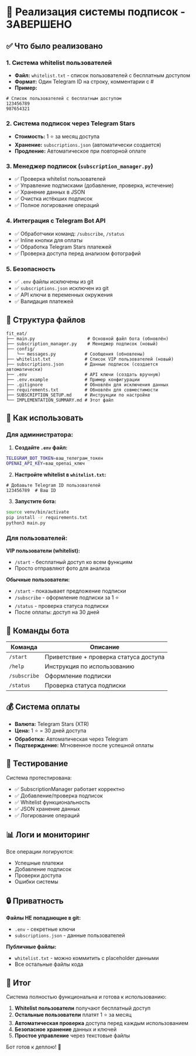 # 🎉 Реализация системы подписок - ЗАВЕРШЕНО

## ✅ Что было реализовано

### 1. Система whitelist пользователей
- **Файл:** `whitelist.txt` - список пользователей с бесплатным доступом
- **Формат:** Один Telegram ID на строку, комментарии с #
- **Пример:** 
```
# Список пользователей с бесплатным доступом
123456789
987654321
```

### 2. Система подписок через Telegram Stars
- **Стоимость:** 1 ⭐ за месяц доступа
- **Хранение:** `subscriptions.json` (автоматически создается)
- **Продление:** Автоматическое при повторной оплате

### 3. Менеджер подписок (`subscription_manager.py`)
- ✅ Проверка whitelist пользователей
- ✅ Управление подписками (добавление, проверка, истечение)  
- ✅ Хранение данных в JSON
- ✅ Очистка истёкших подписок
- ✅ Полное логирование операций

### 4. Интеграция с Telegram Bot API
- ✅ Обработчики команд: `/subscribe`, `/status`
- ✅ Inline кнопки для оплаты
- ✅ Обработка Telegram Stars платежей
- ✅ Проверка доступа перед анализом фотографий

### 5. Безопасность
- ✅ `.env` файлы исключены из git
- ✅ `subscriptions.json` исключен из git  
- ✅ API ключи в переменных окружения
- ✅ Валидация платежей

## 📁 Структура файлов

```
fit_eat/
├── main.py                    # Основной файл бота (обновлён)
├── subscription_manager.py    # Менеджер подписок (новый)
├── config/
│   └── messages.py           # Сообщения (обновлены)
├── whitelist.txt             # Список VIP пользователей (новый)
├── subscriptions.json        # Данные подписок (создается автоматически)
├── .env                      # API ключи (создать вручную)
├── .env.example              # Пример конфигурации
├── .gitignore                # Обновлён для исключения данных
├── requirements.txt          # Обновлён для совместимости
├── SUBSCRIPTION_SETUP.md     # Инструкции по настройке
└── IMPLEMENTATION_SUMMARY.md # Этот файл
```

## 🚀 Как использовать

### Для администратора:

1. **Создайте `.env` файл:**
```bash
TELEGRAM_BOT_TOKEN=ваш_телеграм_токен
OPENAI_API_KEY=ваш_openai_ключ
```

2. **Настройте whitelist в `whitelist.txt`:**
```
# Добавьте Telegram ID пользователей
123456789  # Ваш ID
```

3. **Запустите бота:**
```bash
source venv/bin/activate
pip install -r requirements.txt  
python3 main.py
```

### Для пользователей:

**VIP пользователи (whitelist):**
- `/start` - бесплатный доступ ко всем функциям
- Просто отправляют фото для анализа

**Обычные пользователи:**
- `/start` - показывает предложение подписки
- `/subscribe` - оформление подписки за 1 ⭐
- `/status` - проверка статуса подписки
- После оплаты: доступ на 30 дней

## 🔧 Команды бота

| Команда | Описание |
|---------|----------|
| `/start` | Приветствие + проверка статуса доступа |
| `/help` | Инструкция по использованию |
| `/subscribe` | Оформление подписки |
| `/status` | Проверка статуса подписки |

## 💰 Система оплаты

- **Валюта:** Telegram Stars (XTR)
- **Цена:** 1 ⭐ = 30 дней доступа
- **Обработка:** Автоматическая через Telegram
- **Подтверждение:** Мгновенное после успешной оплаты

## 🧪 Тестирование

Система протестирована:
- ✅ SubscriptionManager работает корректно
- ✅ Добавление/проверка подписок
- ✅ Whitelist функциональность  
- ✅ JSON хранение данных
- ✅ Логирование операций

## 📊 Логи и мониторинг

Все операции логируются:
- Успешные платежи
- Добавление подписок
- Проверки доступа
- Ошибки системы

## 🔒 Приватность

**Файлы НЕ попадающие в git:**
- `.env` - секретные ключи
- `subscriptions.json` - данные пользователей

**Публичные файлы:**
- `whitelist.txt` - можно коммитить с placeholder данными
- Все остальные файлы кода

## 🎯 Итог

Система полностью функциональна и готова к использованию:

1. **Whitelist пользователи** получают бесплатный доступ
2. **Остальные пользователи** платят 1 ⭐ за месяц
3. **Автоматическая проверка** доступа перед каждым использованием
4. **Безопасное хранение** данных и ключей
5. **Простое управление** через текстовые файлы

Бот готов к деплою! 🚀
